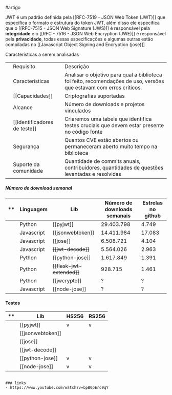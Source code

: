 #artigo


JWT é um padrão definida pela [[RFC-7519 - JSON Web Token (JWT)]] que especifica o formato e estrutura do token JWT, além disso ele especifica que o [[RFC-7515 - JSON Web Signature (JWS)]]  é responsável pela **integridade** e o [[RFC - 7516 - JSON Web Encryption (JWE)]] é responsável pela **privacidade**, todas essas especificações e algumas outras estão compiladas no [[Javascript Object Signing and Encryption (jose)]]



Características a serem analisadas 

|    |                          |                                                                                                                     |
|----|--------------------------|---------------------------------------------------------------------------------------------------------------------|
|    | Requisito                | Descrição                                                                                                           |
|    | Características          | Analisar o objetivo para qual a biblioteca foi feito, recomendações de uso, versões que estavam com erros críticos. |
|    | [[Capacidades]]              | Criptografias suportadas                                                                                            |
|    | Alcance                  | Número de downloads e projetos vinculados                                                                           |
|    | [[Identificadores de teste]] | Criaremos uma tabela que identifica testes cruciais que devem estar presente no código fonte                        |
|    | Segurança                | Quantos CVE estão abertos ou permaneceram aberto muito tempo na biblioteca                                          |
|    | Suporte da comunidade    | Quantidade de commits anuais, contribuidores, quantidades de questões levantadas e resolvidas                       |


##### Número de download semanal 

| ** | Linguagem  | Lib                | Número de downloads semanais | Estrelas no github |
|----|------------|--------------------|------------------------------|--------------------|
|    | Python     | [[pyjwt]]          | 29.403.798                       |  4.749             |
|    | Javascript | [[jsonwebtoken]]       | 14.411.984                   | 17.083             | 
|    | Javascript | [[jose]]               | 6.508.721                    |  4.104             | 
|    | Javascript |~~[[jwt-decode]]~~      | 5.564.026                    |  2.963             |
|    | Python     | [[python-jose]]        | 1.617.849                    |  1.391                 |
|    | Python     | ~~[[flask-jwt-extended]]~~ | 928.715                      |  1.461              |
|    | Python     | [[jwcrypto]] | ?                      |  ?              |
|    | Javascript | [[node-jose]] | ?                      |  ?              |


#### Testes

| ** | Lib                    | HS256 | RS256 | 
|----|------------------------|-------|-------|
|    | [[pyjwt]]              | v     | v     | 
|    | [[jsonwebtoken]]       |       |       |
|    | [[jose]]               |       |       |
|    | [[jwt-decode]]         |       |       |
|    | [[python-jose]]        | v     | v     |
|    | [[node-jose]]          | v     | v     |



```

### links 
- https://www.youtube.com/watch?v=bpB0pEro9qY
